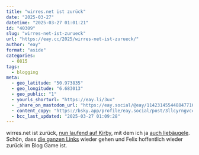 ```yaml
---
title: "wirres.net ist zurück"
date: "2025-03-27"
datetime: "2025-03-27 01:01:21"
id: "40309"
slug: "wirres-net-ist-zurueck"
url: "https://eay.cc/2025/wirres-net-ist-zurueck/"
author: "eay"
format: "aside"
categories:
  - 0815
tags:
  - blogging
meta:
  - geo_latitude: "50.973835"
  - geo_longitude: "6.683013"
  - geo_public: "1"
  - yourls_shorturl: "https://eay.li/3ux"
  - _share_on_mastodon_url: "https://eay.social/@eay/114231455448847716"
  - content_copy: "https://bsky.app/profile/eay.social/post/3llcyrngvcc2h"
  - bcc_last_updated: "2025-03-27 01:09:28"
---
```


wirres.net ist zurück, [nun laufend auf Kirby](https://wirres.net/articles/kirby), mit dem ich ja [auch liebäugele](https://eay.cc/2025/blogtech-nerd-update-februar-2025/). Schön, dass [die ganzen Links](https://eay.cc/?s=wirres.net) wieder gehen und Felix hoffentlich wieder zurück im Blog Game ist.
